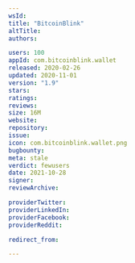 ```yaml
---
wsId: 
title: "BitcoinBlink"
altTitle: 
authors:

users: 100
appId: com.bitcoinblink.wallet
released: 2020-02-26
updated: 2020-11-01
version: "1.9"
stars: 
ratings: 
reviews: 
size: 16M
website: 
repository: 
issue: 
icon: com.bitcoinblink.wallet.png
bugbounty: 
meta: stale
verdict: fewusers
date: 2021-10-28
signer: 
reviewArchive:

providerTwitter: 
providerLinkedIn: 
providerFacebook: 
providerReddit: 

redirect_from:

---
```


